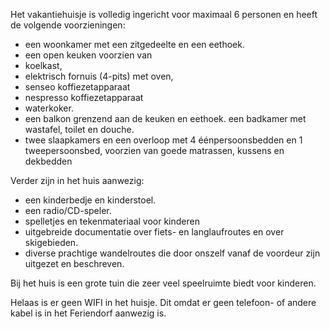 
Het vakantiehuisje is volledig ingericht voor maximaal 6 personen en heeft de volgende voorzieningen:

* een woonkamer met een zitgedeelte en een eethoek.
* een open keuken voorzien van
* koelkast,
* elektrisch fornuis (4-pits) met oven,
* senseo koffiezetapparaat
* nespresso koffiezetapparaat 
* waterkoker.
* een balkon grenzend aan de keuken en eethoek. een badkamer met wastafel, toilet en douche.
* twee slaapkamers en een overloop met 4 éénpersoonsbedden en 1 tweepersoonsbed, voorzien van goede matrassen, kussens en dekbedden


Verder zijn in het huis aanwezig:

* een kinderbedje en kinderstoel.
* een radio/CD-speler.
* spelletjes en tekenmateriaal voor kinderen
* uitgebreide documentatie over fiets- en langlaufroutes en over skigebieden.
* diverse prachtige wandelroutes die door onszelf vanaf de voordeur zijn uitgezet en beschreven.

Bij het huis is een grote tuin die zeer veel speelruimte biedt voor kinderen.

Helaas is er geen WIFI in het huisje. Dit omdat er geen telefoon- of andere kabel is in het Feriendorf aanwezig is.

